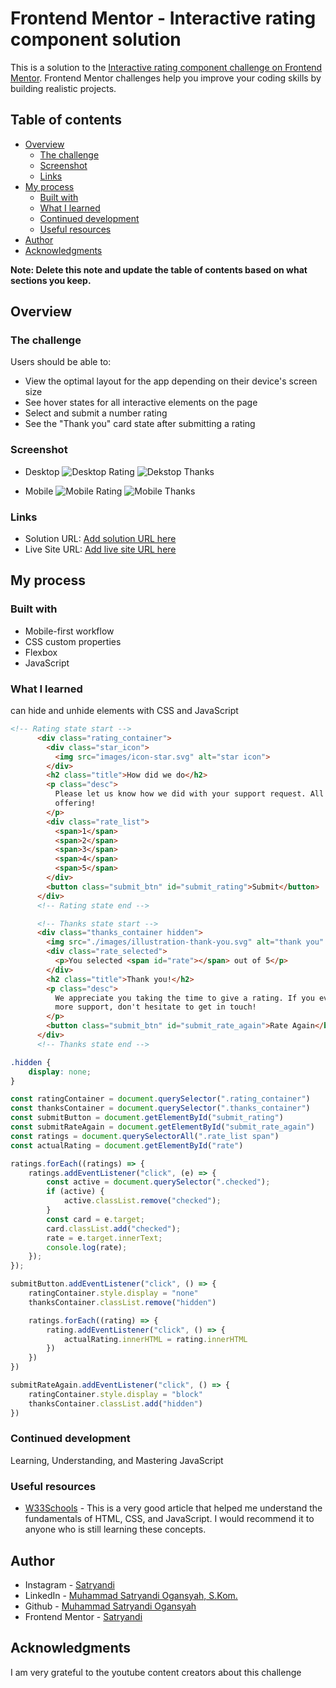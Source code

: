 # Frontend Mentor - Interactive rating component solution

This is a solution to the [Interactive rating component challenge on Frontend Mentor](https://www.frontendmentor.io/challenges/interactive-rating-component-koxpeBUmI). Frontend Mentor challenges help you improve your coding skills by building realistic projects. 

## Table of contents

- [Overview](#overview)
  - [The challenge](#the-challenge)
  - [Screenshot](#screenshot)
  - [Links](#links)
- [My process](#my-process)
  - [Built with](#built-with)
  - [What I learned](#what-i-learned)
  - [Continued development](#continued-development)
  - [Useful resources](#useful-resources)
- [Author](#author)
- [Acknowledgments](#acknowledgments)

**Note: Delete this note and update the table of contents based on what sections you keep.**

## Overview

### The challenge

Users should be able to:

- View the optimal layout for the app depending on their device's screen size
- See hover states for all interactive elements on the page
- Select and submit a number rating
- See the "Thank you" card state after submitting a rating

### Screenshot

- Desktop
![Desktop Rating](design/Results/Screenshot_Desktop_Rating.png)
![Dekstop Thanks](design/Results/Screenshot_Desktop_Thanks.png)

- Mobile
![Mobile Rating](design/Results/Screenshot_Mobile_Rating.png)
![Mobile Thanks](design/Results/Screenshot_Mobile_Thanks.png)

### Links

- Solution URL: [Add solution URL here](https://github.com/satryandi/FrontentMentor_InteractiveRatingComponent)
- Live Site URL: [Add live site URL here](https://your-live-site-url.com)

## My process

### Built with

- Mobile-first workflow
- CSS custom properties
- Flexbox
- JavaScript

### What I learned

can hide and unhide elements with CSS and JavaScript

```html
<!-- Rating state start -->
      <div class="rating_container">
        <div class="star_icon">
          <img src="images/icon-star.svg" alt="star icon">
        </div>
        <h2 class="title">How did we do</h2>
        <p class="desc">
          Please let us know how we did with your support request. All feedback is appreciated to help us improve our
          offering!
        </p>
        <div class="rate_list">
          <span>1</span>
          <span>2</span>
          <span>3</span>
          <span>4</span>
          <span>5</span>
        </div>
        <button class="submit_btn" id="submit_rating">Submit</button>
      </div>
      <!-- Rating state end -->

      <!-- Thanks state start -->
      <div class="thanks_container hidden">
        <img src="./images/illustration-thank-you.svg" alt="thank you" />
        <div class="rate_selected">
          <p>You selected <span id="rate"></span> out of 5</p>
        </div>
        <h2 class="title">Thank you!</h2>
        <p class="desc">
          We appreciate you taking the time to give a rating. If you ever need
          more support, don't hesitate to get in touch!
        </p>
        <button class="submit_btn" id="submit_rate_again">Rate Again</button>
      </div>
      <!-- Thanks state end -->
```

```css
.hidden {
    display: none;
}
```

```js
const ratingContainer = document.querySelector(".rating_container")
const thanksContainer = document.querySelector(".thanks_container")
const submitButton = document.getElementById("submit_rating")
const submitRateAgain = document.getElementById("submit_rate_again")
const ratings = document.querySelectorAll(".rate_list span")
const actualRating = document.getElementById("rate")

ratings.forEach((ratings) => {
    ratings.addEventListener("click", (e) => {
        const active = document.querySelector(".checked");
        if (active) {
            active.classList.remove("checked");
        }
        const card = e.target;
        card.classList.add("checked");
        rate = e.target.innerText;
        console.log(rate);
    });
});

submitButton.addEventListener("click", () => {
    ratingContainer.style.display = "none"
    thanksContainer.classList.remove("hidden")

    ratings.forEach((rating) => {
        rating.addEventListener("click", () => {
            actualRating.innerHTML = rating.innerHTML
        })
    })
})

submitRateAgain.addEventListener("click", () => {
    ratingContainer.style.display = "block"
    thanksContainer.classList.add("hidden")
})
```

### Continued development

Learning, Understanding, and Mastering JavaScript

### Useful resources

- [W33Schools](https://www.w3schools.com/) - This is a very good article that helped me understand the fundamentals of HTML, CSS, and JavaScript. I would recommend it to anyone who is still learning these concepts.

## Author

- Instagram - [Satryandi](https://www.instagram.com/satryandi/)
- LinkedIn - [Muhammad Satryandi Ogansyah, S.Kom.](https://www.linkedin.com/in/muhammad-satryandi-ogansyah-261043264/)
- Github - [Muhammad Satryandi Ogansyah](https://github.com/satryandi)
- Frontend Mentor - [Satryandi](https://www.frontendmentor.io/profile/satryandi)

## Acknowledgments

I am very grateful to the youtube content creators about this challenge 